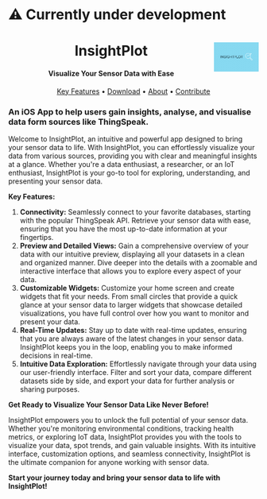 # ⚠️ Currently under development
<h1 align="center">
  InsightPlot
  
<img src="rescources/logos/Logo_Wide.jpg" align="right" alt="App Icon" width="90">
</h1>

<h4 align="center">Visualize Your Sensor Data with Ease</h4>


<p align="center">
  <a href="#key-features">Key Features</a> •
  <a href="#download">Download</a> •
  <a href="https://www.instagram.com/fokusstacking/">About</a> •
  <a href="#contribute">Contribute</a>
</p>


### An iOS App to help users gain insights, analyse, and visualise data form sources like ThingSpeak.


Welcome to InsightPlot, an intuitive and powerful app designed to bring your sensor data to life. With InsightPlot, you can effortlessly visualize your data from various sources, providing you with clear and meaningful insights at a glance. Whether you're a data enthusiast, a researcher, or an IoT enthusiast, InsightPlot is your go-to tool for exploring, understanding, and presenting your sensor data.

**Key Features:**

1. **Connectivity:** Seamlessly connect to your favorite databases, starting with the popular ThingSpeak API. Retrieve your sensor data with ease, ensuring that you have the most up-to-date information at your fingertips.
2. **Preview and Detailed Views:** Gain a comprehensive overview of your data with our intuitive preview, displaying all your datasets in a clean and organized manner. Dive deeper into the details with a zoomable and interactive interface that allows you to explore every aspect of your data.
3. **Customizable Widgets:** Customize your home screen and create widgets that fit your needs. From small circles that provide a quick glance at your sensor data to larger widgets that showcase detailed visualizations, you have full control over how you want to monitor and present your data.
4. **Real-Time Updates:** Stay up to date with real-time updates, ensuring that you are always aware of the latest changes in your sensor data. InsightPlot keeps you in the loop, enabling you to make informed decisions in real-time.
5. **Intuitive Data Exploration:** Effortlessly navigate through your data using our user-friendly interface. Filter and sort your data, compare different datasets side by side, and export your data for further analysis or sharing purposes.

**Get Ready to Visualize Your Sensor Data Like Never Before!**

InsightPlot empowers you to unlock the full potential of your sensor data. Whether you're monitoring environmental conditions, tracking health metrics, or exploring IoT data, InsightPlot provides you with the tools to visualize your data, spot trends, and gain valuable insights. With its intuitive interface, customization options, and seamless connectivity, InsightPlot is the ultimate companion for anyone working with sensor data.

**Start your journey today and bring your sensor data to life with InsightPlot!**
